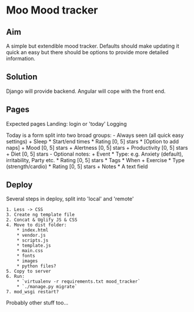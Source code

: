 # Moo Mood tracker #

## Aim ##
A simple but extendible mood tracker. Defaults should make updating it quick an easy but there should be options to provide more detailed information.

## Solution ##
Django will provide backend. Angular will cope with the front end.

## Pages ##
Expected pages
Landing: login or 'today'
Logging

Today is a form split into two broad groups:
    - Always seen (all quick easy settings)
        + Sleep
            * Start/end times
            * Rating [0, 5] stars
            * [Option to add naps]
        + Mood [0, 5] stars
        + Alertness [0, 5] stars
        + Productivity [0, 5] stars
        + Diet [0, 5] stars
    - Optional notes:
        + Event
            * Type: e.g. Anxiety (default), irritability, Party etc.
            * Rating [0, 5] stars
            * Tags
            * When
        + Exercise
            * Type (strength/cardio)
            * Rating [0, 5] stars
        + Notes
            * A text field

## Deploy ##

Several steps in deploy, split into 'local' and 'remote'

    1. Less -> CSS
    3. Create ng template file
    2. Concat & Uglify JS & CSS
    4. Move to dist folder:
        * index.html
        * vendor.js
        * scripts.js
        * template.js
        * main.css
        * fonts
        * images
        * python files?
    5. Copy to server
    6. Run:
        * `virtualenv -r requirements.txt mood_tracker`
        * `./manage.py migrate`
    7. mod_wsgi restart?

Probably other stuff too...